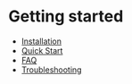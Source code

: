# Getting started

- [Installation](./installation/)
- [Quick Start](./quick-start/)
- [FAQ](faq.md)
- [Troubleshooting](troubleshooting.md)
